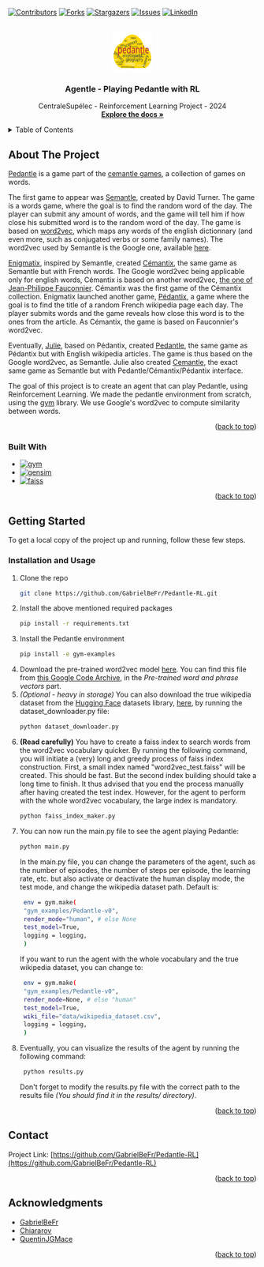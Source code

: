 <a name="readme-top"></a>

[![Contributors][contributors-shield]][contributors-url]
[![Forks][forks-shield]][forks-url]
[![Stargazers][stars-shield]][stars-url]
[![Issues][issues-shield]][issues-url]
[![LinkedIn][linkedin-shield]][linkedin-url]



<!-- PROJECT LOGO -->
<br />
<div align="center">
  <a href="https://github.com/GabrielBeFr/Pedantle-RL">
    <img src="pedantle-RL.svg" alt="Logo" width="80" height="80">
  </a>

<h3 align="center">Agentle - Playing Pedantle with RL</h3>

  <p align="center">
    CentraleSupélec - Reinforcement Learning Project - 2024
    <br />
    <a href="https://github.com/GabrielBeFr/Pedantle-RL"><strong>Explore the docs »</strong></a>
    <br />
  </p>
</div>



<!-- TABLE OF CONTENTS -->
<details>
  <summary>Table of Contents</summary>
  <ol>
    <li>
      <a href="#about-the-project">About The Project</a>
      <ul>
        <li><a href="#built-with">Built With</a></li>
      </ul>
    </li>
    <li>
      <a href="#getting-started">Getting Started</a>
      <ul>
        <li><a href="#installation">Installation and Usage</a></li>
      </ul>
    </li>
    <li><a href="#contact">Contact</a></li>
    <li><a href="#acknowledgments">Acknowledgments</a></li>
  </ol>
</details>



<!-- ABOUT THE PROJECT -->
## About The Project

[Pedantle](https://cemantle.certitudes.org/pedantle) is a game part of the [cemantle games](https://cemantle.certitudes.org/), a collection of games on words. 

The first game to appear was [Semantle](https://semantle.com/), created by David Turner. The game is a words game, where the goal is to find the random word of the day. The player can submit any amount of words, and the game will tell him if how close his submitted word is to the random word of the day. The game is based on [word2vec](https://en.wikipedia.org/wiki/Word2vec), which maps any words of the english dictionnary (and even more, such as conjugated verbs or some family names). The word2vec used by Semantle is the Google one, available [here](https://code.google.com/archive/p/word2vec/).

[Enigmatix](https://twitter.com/enigmathix), inspired by Semantle, created [Cémantix](https://cemantix.certitudes.org/cemantix), the same game as Semantle but with French words. The Google word2vec being applicable only for english words, Cémantix is based on another word2vec, [the one of Jean-Philippe Fauconnier](https://fauconnier.github.io/#data). Cémantix was the first game of the Cémantix collection. Enigmatix launched another game, [Pédantix](https://cemantix.certitudes.org/pedantix), a game where the goal is to find the title of a random French wikipedia page each day. The player submits words and the game reveals how close this word is to the ones from the article. As Cémantix, the game is based on Fauconnier's word2vec.

Eventually, [Julie](https://twitter.com/cemantle), based on Pédantix, created [Pedantle](https://cemantle.certitudes.org/pedantle), the same game as Pédantix but with English wikipedia articles. The game is thus based on the Google word2vec, as Semantle. Julie also created [Cemantle](https://cemantle.certitudes.org/), the exact same game as Semantle but with Pedantle/Cémantix/Pédantix interface.

The goal of this project is to create an agent that can play Pedantle, using Reinforcement Learning. We made the pedantle environment from scratch, using the [gym](https://www.gymlibrary.dev/index.html) library. We use Google's word2vec to compute similarity between words. 

<p align="right">(<a href="#readme-top">back to top</a>)</p>



### Built With

* [![gym][gym.js]][gym-url]
* [![gensim][gensim.js]][gensim-url]
* [![faiss][faiss.js]][faiss-url]

<p align="right">(<a href="#readme-top">back to top</a>)</p>



<!-- GETTING STARTED -->
## Getting Started

To get a local copy of the project up and running, follow these few steps.

### Installation and Usage

1. Clone the repo
   ```sh
   git clone https://github.com/GabrielBeFr/Pedantle-RL.git
   ```
2. Install the above mentioned required packages
   ```sh
   pip install -r requirements.txt
   ```
3. Install the Pedantle environment
   ```sh
   pip install -e gym-examples
   ```
4. Download the pre-trained word2vec model [here](https://drive.google.com/file/d/0B7XkCwpI5KDYNlNUTTlSS21pQmM/edit?resourcekey=0-wjGZdNAUop6WykTtMip30g). You can find this file from [this Google Code Archive](https://code.google.com/archive/p/word2vec/), in the *Pre-trained word and phrase vectors* part. 
5. *(Optional - heavy in storage)* You can also download the true wikipedia dataset from the [Hugging Face](https://huggingface.co/) datasets library, [here](https://huggingface.co/datasets/wikipedia?viewer_api=true), by running the dataset_downloader.py file: 
   ```sh
   python dataset_downloader.py
   ```
6. **(Read carefully)** You have to create a faiss index to search words from the word2vec vocabulary quicker. By running the following command, you will initiate a (very) long and greedy process of faiss index construction. First, a small index named "word2vec_test.faiss" will be created. This should be fast. But the second index building should take a long time to finish. It thus advised that you end the process manually after having created the test index. However, for the agent to perform with the whole word2vec vocabulary, the large index is mandatory. 
   ```sh
   python faiss_index_maker.py
   ``` 
7. You can now run the main.py file to see the agent playing Pedantle:
   ```sh
   python main.py
   ```
   In the main.py file, you can change the parameters of the agent, such as the number of episodes, the number of steps per episode, the learning rate, etc. but also activate or deactivate the human display mode, the test mode, and change the wikipedia dataset path.
   Default is: 
   ```sh
    env = gym.make(
    "gym_examples/Pedantle-v0", 
    render_mode="human", # else None 
    test_model=True, 
    logging = logging,
    )
   ```
   If you want to run the agent with the whole vocabulary and the true wikipedia dataset, you can change to:
   ```sh
    env = gym.make(
    "gym_examples/Pedantle-v0", 
    render_mode=None, # else "human" 
    test_model=True, 
    wiki_file="data/wikipedia_dataset.csv",
    logging = logging,
    )
8. Eventually, you can visualize the results of the agent by running the following command:
   ```sh
    python results.py
   ``` 
   Don't forget to modify the results.py file with the correct path to the results file *(You should find it in the results/ directory)*.

<p align="right">(<a href="#readme-top">back to top</a>)</p>



<!-- CONTACT -->
## Contact

Project Link: [https://github.com/GabrielBeFr/Pedantle-RL](https://github.com/GabrielBeFr/Pedantle-RL)

<p align="right">(<a href="#readme-top">back to top</a>)</p>



<!-- ACKNOWLEDGMENTS -->
## Acknowledgments

* [GabrielBeFr](https://github.com/GabrielBeFr)
* [Chiararov](https://github.com/chiararov)
* [QuentinJGMace](https://github.com/QuentinJGMace)

<p align="right">(<a href="#readme-top">back to top</a>)</p>



<!-- MARKDOWN LINKS & IMAGES -->
<!-- https://www.markdownguide.org/basic-syntax/#reference-style-links -->
[contributors-shield]: https://img.shields.io/badge/Contributors-000000?style=for-the-badge
[contributors-url]: https://github.com/GabrielBeFr/Pedantle-RL/graphs/contributors
[forks-shield]: https://img.shields.io/badge/Forks-000000?style=for-the-badge
[forks-url]: https://github.com/GabrielBeFr/Pedantle-RL/network/members
[stars-shield]: https://img.shields.io/badge/Stars-000000?style=for-the-badge
[stars-url]: https://github.com/GabrielBeFr/Pedantle-RL/stargazers
[issues-shield]: https://img.shields.io/badge/Issues-000000?style=for-the-badge
[issues-url]: https://github.com/GabrielBeFr/Pedantle-RL/issues
[linkedin-shield]: https://img.shields.io/badge/-LinkedIn-black.svg?style=for-the-badge&logo=linkedin&colorB=555
[linkedin-url]: https://www.linkedin.com/in/gabriel-ben-zenou-69800a1b9/
[product-screenshot]: images/screenshot.png
[gym.js]: https://img.shields.io/badge/gym-000000?style=for-the-badge&logo=openaigym&logoColor=white
[gym-url]: https://www.gymlibrary.dev/index.html
[gensim.js]: https://img.shields.io/badge/gensim-000000?style=for-the-badge
[gensim-url]: https://radimrehurek.com/gensim/
[gym.js]: https://img.shields.io/badge/gym-000000?style=for-the-badge&logo=openaigym&logoColor=white
[gym-url]: https://www.gymlibrary.dev/index.html
[faiss.js]: https://img.shields.io/badge/faiss-000000?style=for-the-badge
[faiss-url]: https://github.com/facebookresearch/faiss